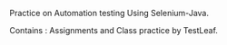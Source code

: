 Practice on Automation testing Using Selenium-Java.

Contains : Assignments and  Class practice by TestLeaf.
